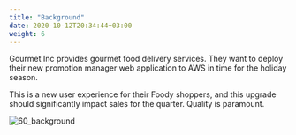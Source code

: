 ```yaml
---
title: "Background"
date: 2020-10-12T20:34:44+03:00
weight: 6
---
```


Gourmet Inc provides gourmet food delivery services. They want to deploy their new promotion manager web application to AWS in time for the holiday season.

This is a new user experience for their Foody shoppers, and this upgrade should significantly impact sales for the quarter. Quality is paramount.

 ![60_background](/images/intro/Gourmet_inc_logo_intro.png)